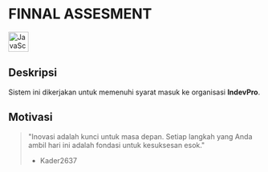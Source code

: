 # FINNAL ASSESMENT

<img align="center" src="https://upload.wikimedia.org/wikipedia/commons/6/6a/JavaScript-logo.png" alt="JavaScript Logo" width="40"/>

## Deskripsi
Sistem ini dikerjakan untuk memenuhi syarat masuk ke organisasi **IndevPro**.

## Motivasi
> "Inovasi adalah kunci untuk masa depan. Setiap langkah yang Anda ambil hari ini adalah fondasi untuk kesuksesan esok."  
> - Kader2637
